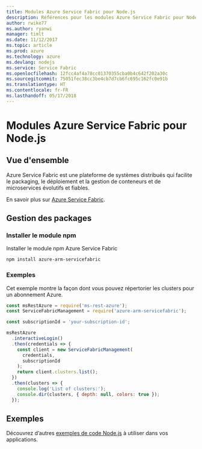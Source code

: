 ```yaml
---
title: Modules Azure Service Fabric pour Node.js
description: Références pour les modules Azure Service Fabric pour Node.js
author: rwike77
ms.author: ryanwi
manager: timlt
ms.date: 11/12/2017
ms.topic: article
ms.prod: azure
ms.technology: azure
ms.devlang: nodejs
ms.service: Service Fabric
ms.openlocfilehash: 12fcc4af4a78cc01370355cba0b4c642f202a30c
ms.sourcegitcommit: 75051fec38cc3be4cb7d7cb6fc695c162fc0e91b
ms.translationtype: HT
ms.contentlocale: fr-FR
ms.lasthandoff: 05/17/2018
---
```

# <a name="azure-service-fabric-modules-for-nodejs"></a>Modules Azure Service Fabric pour Node.js

## <a name="overview"></a>Vue d'ensemble

Azure Service Fabric est une plateforme de systèmes distribués qui facilite le packaging, le déploiement et la gestion de conteneurs et de microservices évolutifs et fiables.

En savoir plus sur [Azure Service Fabric](https://docs.microsoft.com/azure/service-fabric/service-fabric-overview).

## <a name="management-package"></a>Gestion des packages

### <a name="install-the-npm-module"></a>Installer le module npm

Installer le module npm Azure Service Fabric

```bash
npm install azure-arm-servicefabric
```

### <a name="example"></a>Exemples

Cet exemple montre la façon dont vous pouvez répertorier les clusters pour un abonnement Azure.

```javascript
const msRestAzure = require('ms-rest-azure');
const ServiceFabricManagement = require('azure-arm-servicefabric');

const subscriptionId = 'your-subscription-id';

msRestAzure
  .interactiveLogin()
  .then(credentials => {
    const client = new ServiceFabricManagement(
      credentials,
      subscriptionId
    );
    return client.clusters.list();
  })
  .then(clusters => {
    console.log('List of clusters:');
    console.dir(clusters, { depth: null, colors: true });
  });
```

## <a name="samples"></a>Exemples

Découvrez d’autres [exemples de code Node.js](https://azure.microsoft.com/resources/samples/?platform=nodejs) à utiliser dans vos applications.
